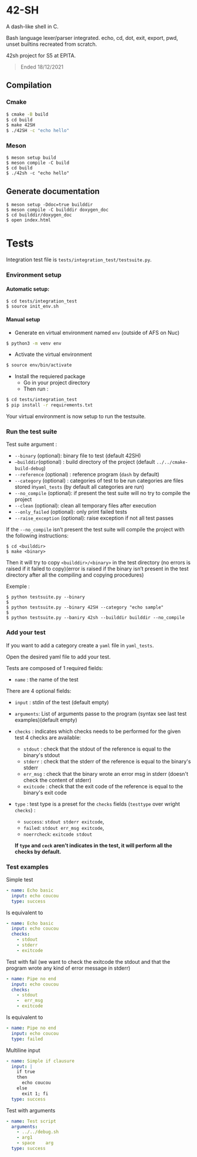 # 42-SH

A dash-like shell in C. 

Bash language lexer/parser integrated. echo, cd, dot, exit, export, pwd, unset builtins recreated from scratch.

42sh project for S5 at EPITA.

> Ended 18/12/2021

## Compilation
### Cmake
```sh
$ cmake -B build
$ cd build
$ make 42SH
$ ./42SH -c "echo hello"
```
### Meson
```shell
$ meson setup build
$ meson compile -C build
$ cd build
$ ./42sh -c "echo hello"
```

## Generate documentation
```shell
$ meson setup -Ddoc=true builddir
$ meson compile -C builddir doxygen_doc
$ cd builddir/doxygen_doc
$ open index.html
```

# Tests
Integration test file is `tests/integration_test/testsuite.py`.

### Environment setup
#### Automatic setup:
```shell
$ cd tests/integration_test
$ source init_env.sh
```
#### Manual setup
- Generate en virtual environment named `env` (outside of AFS on Nuc)
```sh
$ python3 -m venv env
```
- Activate the virtual environment
```sh
$ source env/bin/activate
````
- Install the requiered package 
  - Go in your project directory
  - Then run :
```sh
$ cd tests/integration_test
$ pip install -r requirements.txt 
```
Your virtual environment is now setup to run the testsuite.

### Run the test suite
Test suite argument :
- `--binary` (optional): binary file to test (default 42SH)
- `–builddir`(optional) : build directory of the project (default `../../cmake-build-debug`)
- `--reference` (optional) : reference program (`dash` by default)
- `--category` (optional) : categories of test to be run categories are files stored in`yaml_tests` (by default all categories are run)
- `--no_compile` (optional): if present the test suite will no try to compile the project
- `--clean` (optional): clean all temporary files after execution
- `--only_failed` (optional): only print failed tests
- `--raise_exception` (optional): raise exception if not all test passes


If the `--no_compile` isn’t present the test suite will compile the project with the following instructions:

```shell
$ cd <builddir>
$ make <binary>
```

Then it will try to copy `<builddir>/<binary>` in the test directory (no errors is raised if it failed to copy)(error is raised if the binary isn’t present in the test directory after all the compiling and copying procedures)




Exemple :

```shell
$ python testsuite.py --binary
$
$ python testsuite.py --binary 42SH --category "echo sample"
$
$ python testsuite.py --baniry 42sh --builddir builddir --no_compile
```

### Add your test
If you want to add a category create a `yaml` file in `yaml_tests`.

Open the desired yaml file to add your test.

Tests are composed of 1 required fields:
- `name` : the name of the test

There are 4 optional fields:

-   `input` : stdin of the test (default empty)
-   `arguments`: List of arguments passe to the program (syntax see last test examples)(default empty)

- `checks` : indicates which checks needs to be performed for the given test 4 checks are available:
  
  - `stdout` : check that the stdout of the reference is equal to the binary's stdout
  - `stderr` : check that the stderr of the reference is equal to the binary's stderr
  - `err_msg` : check that the binary wrote an error msg in stderr (doesn't check the content of stderr)
  - `exitcode` : check that the exit code of the reference is equal to the binary's exit code
  
- `type` : test type is a preset for the `checks` fields (`testtype` over wright `checks`) :
  - `success`: `stdout stderr exitcode`,
  - `failed`: `stdout err_msg exitcode`,
  - `noerrcheck`: `exitcode stdout`
  
  __If `type` and `ceck` aren’t indicates in the test, it will perform all the checks by default.__

### Test examples
Simple test
```yaml
- name: Echo basic
  input: echo coucou
  type: success
```
Is equivalent to
```yaml
- name: Echo basic
  input: echo coucou
  checks: 
    - stdout 
    - stderr 
    - exitcode
```
Test with fail (we want to check the exitcode the stdout and that the program wrote any kind of error message in stderr)
````yaml
- name: Pipe no end
  input: echo coucou
  checks: 
    - stdout 
    -  err_msg 
    - exitcode
````
Is equivalent to
````yaml
- name: Pipe no end
  input: echo coucou
  type: failed
````
Multiline input
````yaml
- name: Simple if clausure
  input: |
    if true
    then
      echo coucou
    else
      exit 1; fi
  type: success
````

Test with arguments

```yaml
- name: Test script
  arguments: 
  	- ../../debug.sh 
  	- arg1 
  	- space    arg
  type: success
```


